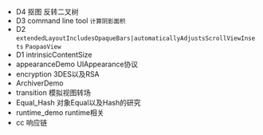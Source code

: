 * D4 抠图 反转二叉树
* D3 command line tool `计算阴影面积`
* D2 `extendedLayoutIncludesOpaqueBars|automaticallyAdjustsScrollViewInsets` `PaopaoView`
* D1 intrinsicContentSize
* appearanceDemo UIAppearance协议
* encryption 3DES以及RSA
* ArchiverDemo
* transition 模拟视图转场
* Equal_Hash 对象Equal以及Hash的研究
* runtime_demo runtime相关
* cc 响应链
